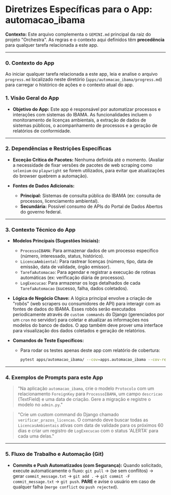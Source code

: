 # Diretrizes Específicas para o App: automacao_ibama

**Contexto:** Este arquivo complementa o `GEMINI.md` principal da raiz do projeto "Orchestra". As regras e o contexto aqui definidos têm **precedência** para qualquer tarefa relacionada a este app.

---

### 0. Contexto do App

Ao iniciar qualquer tarefa relacionada a este app, leia e analise o arquivo `progress.md` localizado neste diretório (`apps/automacao_ibama/progress.md`) para carregar o histórico de ações e o contexto atual do app.

### 1. Visão Geral do App

* **Objetivo do App:** Este app é responsável por automatizar processos e interações com sistemas do IBAMA. As funcionalidades incluem o monitoramento de licenças ambientais, a extração de dados de sistemas públicos, o acompanhamento de processos e a geração de relatórios de conformidade.

---

### 2. Dependências e Restrições Específicas

* **Exceção Crítica de Pacotes:** Nenhuma definida até o momento. (Avaliar a necessidade de fixar versões de pacotes de web scraping como `selenium` ou `playwright` se forem utilizados, para evitar que atualizações do browser quebrem a automação).

* **Fontes de Dados Adicionais:**
    * **Principal:** Sistemas de consulta pública do IBAMA (ex: consulta de processos, licenciamento ambiental).
    * **Secundária:** Possível consumo de APIs do Portal de Dados Abertos do governo federal.

---

### 3. Contexto Técnico do App

* **Modelos Principais (Sugestões Iniciais):**
    * `ProcessoIBAMA`: Para armazenar dados de um processo específico (número, interessado, status, histórico).
    * `LicencaAmbiental`: Para rastrear licenças (número, tipo, data de emissão, data de validade, órgão emissor).
    * `TarefaAutomacao`: Para agendar e registrar a execução de rotinas automáticas (ex: verificação diária de processos).
    * `LogExecucao`: Para armazenar os logs detalhados de cada `TarefaAutomacao` (sucesso, falha, dados coletados).

* **Lógica de Negócio Chave:** A lógica principal envolve a criação de "robôs" (web scrapers ou consumidores de API) para interagir com as fontes de dados do IBAMA. Esses robôs serão executados periodicamente através de `custom commands` do Django (gerenciados por um `cron` no servidor) para coletar e atualizar as informações nos modelos do banco de dados. O app também deve prover uma interface para visualização dos dados coletados e geração de relatórios.

* **Comandos de Teste Específicos:**
    * Para rodar os testes apenas deste app com relatório de cobertura:
        ```bash
        pytest apps/automacao_ibama/ --cov=apps.automacao_ibama --cov-report=html
        ```

---

### 4. Exemplos de Prompts para este App

> "Na aplicação `automacao_ibama`, crie o modelo `Protocolo` com um relacionamento `ForeignKey` para `ProcessoIBAMA`, um campo `descricao` (TextField) e uma data de criação. Gere a migração e registre o modelo no `admin.py`."

> "Crie um custom command do Django chamado `verificar_prazos_licencas`. O comando deve buscar todas as `LicencasAmbientais` ativas com data de validade para os próximos 60 dias e criar um registro de `LogExecucao` com o status 'ALERTA' para cada uma delas."

---

### 5. Fluxo de Trabalho e Automação (Git)

* **Commits e Push Automatizados (com Segurança):** Quando solicitado, execute automaticamente o fluxo: `git pull` -> (se sem conflitos) -> gerar `commit_message.txt` -> `git add .` -> `git commit -F commit_message.txt` -> `git push`. **PARE** e avise o usuário em caso de qualquer falha (`merge conflict` ou `push rejected`).